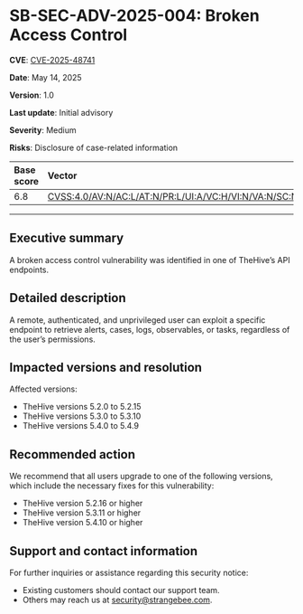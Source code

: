 # SB-SEC-ADV-2025-004: Broken Access Control

**CVE**: [CVE-2025-48741](https://nvd.nist.gov/vuln/detail/CVE-2025-48741)

**Date**: May 14, 2025

**Version**: 1.0

**Last update**: Initial advisory

**Severity**: Medium

**Risks**: Disclosure of case-related information

| Base score  | Vector          |
| :--------------- |:---------------|
| 6.8  | [CVSS:4.0/AV:N/AC:L/AT:N/PR:L/UI:A/VC:H/VI:N/VA:N/SC:N/SI:N/SA:N](https://www.first.org/cvss/calculator/4-0#CVSS:4.0/AV:N/AC:L/AT:N/PR:L/UI:A/VC:H/VI:N/VA:N/SC:N/SI:N/SA:N) |

---

## Executive summary

A broken access control vulnerability was identified in one of TheHive’s API endpoints.

## Detailed description

A remote, authenticated, and unprivileged user can exploit a specific endpoint to retrieve alerts, cases, logs, observables, or tasks, regardless of the user’s permissions.

## Impacted versions and resolution

Affected versions:

* TheHive versions 5.2.0 to 5.2.15
* TheHive versions 5.3.0 to 5.3.10
* TheHive versions 5.4.0 to 5.4.9

## Recommended action

We recommend that all users upgrade to one of the following versions, which include the necessary fixes for this vulnerability:

* TheHive version 5.2.16 or higher
* TheHive version 5.3.11 or higher
* TheHive version 5.4.10 or higher

## Support and contact information

For further inquiries or assistance regarding this security notice:

* Existing customers should contact our support team.
* Others may reach us at security@strangebee.com.